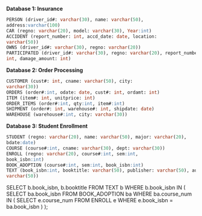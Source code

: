 **Database 1: Insurance**

```sql
PERSON (driver_id#: varchar(30), name: varchar(50),
address:varchar(100)
CAR (regno: varchar(20), model: varchar(30), Year:int)
ACCIDENT (report_number: int, accd_date: date, location:
varchar(50))
OWNS (driver_id#: varchar(30), regno: varchar(20))
PARTICIPATED (driver_id#: varchar(30), regno: varchar(20), report_number:
int, damage_amount: int)
```

**Database 2: Order Processing**

```sql
CUSTOMER (cust#: int, cname: varchar(50), city:
varchar(30))
ORDERS (order#:int, odate: date, cust#: int, ordamt: int)
ITEM (item#: int, unitprice: int)
ORDER_ITEMS (order#:int, qty:int, item#:int)
SHIPMENT (order#: int, warehouse#: int, shipdate: date)
WAREHOUSE (warehouse#:int, city: varchar(30))
```

**Database 3: Student Enrollment**

```sql
STUDENT (regno: varchar(20), name: varchar(50), major: varchar(20),
bdate:date)
COURSE (course#:int, cname: varchar(30), dept: varchar(30))
ENROLL (regno: varchar(20), course#:int, sem:int,
book_isbn:int)
BOOK_ADOPTION (course#:int, sem:int, book_isbn:int)
TEXT (book_isbn:int, booktitle: varchar(50), publisher: varchar(50), author:
varchar(50))
```

SELECT b.book_isbn, b.booktitle
FROM TEXT b
WHERE b.book_isbn IN (
    SELECT ba.book_isbn
    FROM BOOK_ADOPTION ba
    WHERE ba.course_num IN (
        SELECT e.course_num
        FROM ENROLL e
        WHERE e.book_isbn = ba.book_isbn
    )
);


